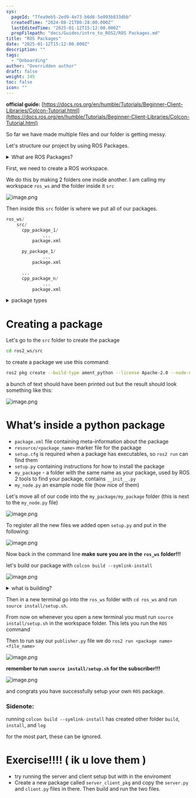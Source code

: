 ```yaml
---
sys:
  pageId: "7fea9eb5-2ed9-4e73-b6d6-5e093b833dbb"
  createdTime: "2024-08-21T00:28:00.000Z"
  lastEditedTime: "2025-01-12T15:12:00.000Z"
  propFilepath: "docs/Guides/intro_to_ROS2/ROS Packages.md"
title: "ROS Packages"
date: "2025-01-12T15:12:00.000Z"
description: ""
tags:
  - "Onboarding"
author: "Overridden author"
draft: false
weight: 145
toc: false
icon: ""
---
```


**official guide:** [https://docs.ros.org/en/humble/Tutorials/Beginner-Client-Libraries/Colcon-Tutorial.html](https://docs.ros.org/en/humble/Tutorials/Beginner-Client-Libraries/Colcon-Tutorial.html)

So far we have made multiple files and our folder is getting messy.

Let's structure our project by using ROS Packages.

<details>

<summary>What are ROS Packages?</summary>

ROS Packages are, as the name implies, packages of code that are highly sharable between ROS developers.

They consist of a folder, `package.xml` file, and source code

```python
      cpp_package_1/
		      ... imagine much code files here ..
          package.xml
```

</details>

First, we need to create a ROS workspace.

We do this by making 2 folders one inside another. I am calling my workspace `ros_ws` and the folder inside it `src`

![image.png](https://prod-files-secure.s3.us-west-2.amazonaws.com/d518164a-d88e-44d1-a4ee-3adb3bd8bce0/70706947-fd18-4537-a67b-e12946812d31/image.png?X-Amz-Algorithm=AWS4-HMAC-SHA256&X-Amz-Content-Sha256=UNSIGNED-PAYLOAD&X-Amz-Credential=ASIAZI2LB466WJAEKV7U%2F20250226%2Fus-west-2%2Fs3%2Faws4_request&X-Amz-Date=20250226T190159Z&X-Amz-Expires=3600&X-Amz-Security-Token=IQoJb3JpZ2luX2VjECoaCXVzLXdlc3QtMiJGMEQCICCzJSvSq5eHYHu9t4C06fuA0ERyqFcBYlOr4BTCHbokAiAmetI2Z16ExnpWiq9OhmpozXYhrKd3MW%2FmnTHlRlYBGCr%2FAwhjEAAaDDYzNzQyMzE4MzgwNSIMiZ21wDsq5KH88D3CKtwDr5rr4cftuMWCyTu0kvfBMDgPk0ksmJvynYY2YXrcaCHr4dJ0HXLr7NUnrjTuITSse1a9h5J3kRyIU4IhPRcrV6hV1JnpuLhFwu4yoGhCu1%2FTghJ%2Bny6ctLUxXh9ZtQt43PUzzTdWh5LV7Asx8N%2FzowrqdCcg89I5CWDPt3VMx22KRqxk%2B1Cmayj1uA%2FPaRupRRCZnQ05izq1afDxSXiJwTgSTVgfhsrj0jmmS7SZeYuPhm4Mb%2F3MieaKI6oBpI%2BAN%2F7Yk4D%2Bh174%2BTEnrDcnjeMMzWn3JrFKiQQiBQrknoYq5avImUSckY9p9w3jDuVHKgSDrf9H35n5912uLRSkR%2FyQPFBwxByRaVbMy%2F%2BLtqGq85e0zwpcVKI0neOr2aRq0%2B%2Bbt2FX9MrvNJCHzBE5PlthyYYntOYmLSEuETbrHWwGI45P4VGDMcUUpiMSPGBtv5Z2nU2Ziv59h%2FVtntJP59TIsAmVqLP0qGwm%2BxNtkIIRbGoLPB1StNZvkOeZ%2FoaPuX9SXahBGDaZgDd9BrKP1YOnr4Yo7hmhvUE275cDEN%2BG%2FkEnKp739ffcAqPXL37AyythnZW6w3yZOftfBs04iddKTJycXdYuPka2vs7M2d%2B9VKUZHxjdDe%2FA88gwx6z9vQY6pgHtMrumBx4vGwdBm%2FfA8pQn8FiNZ7tUqvCOqEpSYjMoHkip9Wxc0xS2Rgg%2FghBiKXjmr0DnJp2ob6oODkc0o0dMpeVlM4ZG%2FdsiPXAiyqTCowouX%2BrZMGdjp0h38m15OI9gZpVP0AhzIzS4XpO%2FtRj%2BvcFr8BqCC%2BRKY9gDvAr7LVTidtXYLXVgqaCDSYbMXcTo%2FJuY00Ey2sVv1K1uDn%2BeSsbYoIcd&X-Amz-Signature=564a613d0a165349580b4fc2293e8a9b6eabed20ebe013f2140f9d461968d155&X-Amz-SignedHeaders=host&x-id=GetObject)

Then inside this `src` folder is where we put all of our packages.

```python
ros_ws/
    src/
      cpp_package_1/
		      ...
          package.xml

      py_package_1/
		      ...
          package.xml

      ...
      cpp_package_n/
		      ...
          package.xml

```

<details>

<summary>package types</summary>

packages can be either `C++` or python.

the intern file structure is different for each but for this guide we will stick to creating python packages

</details>

# Creating a package

Let's go to the `src` folder to create the package

```bash
cd ros2_ws/src
```

to create a package we use this command:

```bash
ros2 pkg create --build-type ament_python --license Apache-2.0 --node-name my_node my_package
```

a bunch of text should have been printed out but the result should look something like this:

![image.png](https://prod-files-secure.s3.us-west-2.amazonaws.com/d518164a-d88e-44d1-a4ee-3adb3bd8bce0/e6cf1e3f-8512-4a3e-b131-079f800bf3e8/image.png?X-Amz-Algorithm=AWS4-HMAC-SHA256&X-Amz-Content-Sha256=UNSIGNED-PAYLOAD&X-Amz-Credential=ASIAZI2LB466WJAEKV7U%2F20250226%2Fus-west-2%2Fs3%2Faws4_request&X-Amz-Date=20250226T190159Z&X-Amz-Expires=3600&X-Amz-Security-Token=IQoJb3JpZ2luX2VjECoaCXVzLXdlc3QtMiJGMEQCICCzJSvSq5eHYHu9t4C06fuA0ERyqFcBYlOr4BTCHbokAiAmetI2Z16ExnpWiq9OhmpozXYhrKd3MW%2FmnTHlRlYBGCr%2FAwhjEAAaDDYzNzQyMzE4MzgwNSIMiZ21wDsq5KH88D3CKtwDr5rr4cftuMWCyTu0kvfBMDgPk0ksmJvynYY2YXrcaCHr4dJ0HXLr7NUnrjTuITSse1a9h5J3kRyIU4IhPRcrV6hV1JnpuLhFwu4yoGhCu1%2FTghJ%2Bny6ctLUxXh9ZtQt43PUzzTdWh5LV7Asx8N%2FzowrqdCcg89I5CWDPt3VMx22KRqxk%2B1Cmayj1uA%2FPaRupRRCZnQ05izq1afDxSXiJwTgSTVgfhsrj0jmmS7SZeYuPhm4Mb%2F3MieaKI6oBpI%2BAN%2F7Yk4D%2Bh174%2BTEnrDcnjeMMzWn3JrFKiQQiBQrknoYq5avImUSckY9p9w3jDuVHKgSDrf9H35n5912uLRSkR%2FyQPFBwxByRaVbMy%2F%2BLtqGq85e0zwpcVKI0neOr2aRq0%2B%2Bbt2FX9MrvNJCHzBE5PlthyYYntOYmLSEuETbrHWwGI45P4VGDMcUUpiMSPGBtv5Z2nU2Ziv59h%2FVtntJP59TIsAmVqLP0qGwm%2BxNtkIIRbGoLPB1StNZvkOeZ%2FoaPuX9SXahBGDaZgDd9BrKP1YOnr4Yo7hmhvUE275cDEN%2BG%2FkEnKp739ffcAqPXL37AyythnZW6w3yZOftfBs04iddKTJycXdYuPka2vs7M2d%2B9VKUZHxjdDe%2FA88gwx6z9vQY6pgHtMrumBx4vGwdBm%2FfA8pQn8FiNZ7tUqvCOqEpSYjMoHkip9Wxc0xS2Rgg%2FghBiKXjmr0DnJp2ob6oODkc0o0dMpeVlM4ZG%2FdsiPXAiyqTCowouX%2BrZMGdjp0h38m15OI9gZpVP0AhzIzS4XpO%2FtRj%2BvcFr8BqCC%2BRKY9gDvAr7LVTidtXYLXVgqaCDSYbMXcTo%2FJuY00Ey2sVv1K1uDn%2BeSsbYoIcd&X-Amz-Signature=8dbfba9ce3e2b1d917110607877fd508c6db5e487b6562364b8f7af878aad00c&X-Amz-SignedHeaders=host&x-id=GetObject)

# What’s inside a python package

- `package.xml` file containing meta-information about the package
- `resource/<package_name>` marker file for the package
- `setup.cfg` is required when a package has executables, so `ros2 run` can find them
- `setup.py` containing instructions for how to install the package
- `my_package` - a folder with the same name as your package, used by ROS 2 tools to find your package, contains `__init__.py`
- `my_node.py` an example node file (how nice of them)

Let's move all of our code into the `my_package/my_package` folder (this is next to the `my_node.py` file)

![image.png](https://prod-files-secure.s3.us-west-2.amazonaws.com/d518164a-d88e-44d1-a4ee-3adb3bd8bce0/9ce58f11-0da9-4d3e-b86d-506a9685d378/image.png?X-Amz-Algorithm=AWS4-HMAC-SHA256&X-Amz-Content-Sha256=UNSIGNED-PAYLOAD&X-Amz-Credential=ASIAZI2LB466WJAEKV7U%2F20250226%2Fus-west-2%2Fs3%2Faws4_request&X-Amz-Date=20250226T190159Z&X-Amz-Expires=3600&X-Amz-Security-Token=IQoJb3JpZ2luX2VjECoaCXVzLXdlc3QtMiJGMEQCICCzJSvSq5eHYHu9t4C06fuA0ERyqFcBYlOr4BTCHbokAiAmetI2Z16ExnpWiq9OhmpozXYhrKd3MW%2FmnTHlRlYBGCr%2FAwhjEAAaDDYzNzQyMzE4MzgwNSIMiZ21wDsq5KH88D3CKtwDr5rr4cftuMWCyTu0kvfBMDgPk0ksmJvynYY2YXrcaCHr4dJ0HXLr7NUnrjTuITSse1a9h5J3kRyIU4IhPRcrV6hV1JnpuLhFwu4yoGhCu1%2FTghJ%2Bny6ctLUxXh9ZtQt43PUzzTdWh5LV7Asx8N%2FzowrqdCcg89I5CWDPt3VMx22KRqxk%2B1Cmayj1uA%2FPaRupRRCZnQ05izq1afDxSXiJwTgSTVgfhsrj0jmmS7SZeYuPhm4Mb%2F3MieaKI6oBpI%2BAN%2F7Yk4D%2Bh174%2BTEnrDcnjeMMzWn3JrFKiQQiBQrknoYq5avImUSckY9p9w3jDuVHKgSDrf9H35n5912uLRSkR%2FyQPFBwxByRaVbMy%2F%2BLtqGq85e0zwpcVKI0neOr2aRq0%2B%2Bbt2FX9MrvNJCHzBE5PlthyYYntOYmLSEuETbrHWwGI45P4VGDMcUUpiMSPGBtv5Z2nU2Ziv59h%2FVtntJP59TIsAmVqLP0qGwm%2BxNtkIIRbGoLPB1StNZvkOeZ%2FoaPuX9SXahBGDaZgDd9BrKP1YOnr4Yo7hmhvUE275cDEN%2BG%2FkEnKp739ffcAqPXL37AyythnZW6w3yZOftfBs04iddKTJycXdYuPka2vs7M2d%2B9VKUZHxjdDe%2FA88gwx6z9vQY6pgHtMrumBx4vGwdBm%2FfA8pQn8FiNZ7tUqvCOqEpSYjMoHkip9Wxc0xS2Rgg%2FghBiKXjmr0DnJp2ob6oODkc0o0dMpeVlM4ZG%2FdsiPXAiyqTCowouX%2BrZMGdjp0h38m15OI9gZpVP0AhzIzS4XpO%2FtRj%2BvcFr8BqCC%2BRKY9gDvAr7LVTidtXYLXVgqaCDSYbMXcTo%2FJuY00Ey2sVv1K1uDn%2BeSsbYoIcd&X-Amz-Signature=1ab7491b22e6212a04b57e0d0e505cc6b2876863e8d5c61a01a621555b5b4377&X-Amz-SignedHeaders=host&x-id=GetObject)

To register all the new files we added open `setup.py` and put in the following:

![image.png](https://prod-files-secure.s3.us-west-2.amazonaws.com/d518164a-d88e-44d1-a4ee-3adb3bd8bce0/1cd7c262-4cae-4496-9d75-c178537d24a2/image.png?X-Amz-Algorithm=AWS4-HMAC-SHA256&X-Amz-Content-Sha256=UNSIGNED-PAYLOAD&X-Amz-Credential=ASIAZI2LB466WJAEKV7U%2F20250226%2Fus-west-2%2Fs3%2Faws4_request&X-Amz-Date=20250226T190159Z&X-Amz-Expires=3600&X-Amz-Security-Token=IQoJb3JpZ2luX2VjECoaCXVzLXdlc3QtMiJGMEQCICCzJSvSq5eHYHu9t4C06fuA0ERyqFcBYlOr4BTCHbokAiAmetI2Z16ExnpWiq9OhmpozXYhrKd3MW%2FmnTHlRlYBGCr%2FAwhjEAAaDDYzNzQyMzE4MzgwNSIMiZ21wDsq5KH88D3CKtwDr5rr4cftuMWCyTu0kvfBMDgPk0ksmJvynYY2YXrcaCHr4dJ0HXLr7NUnrjTuITSse1a9h5J3kRyIU4IhPRcrV6hV1JnpuLhFwu4yoGhCu1%2FTghJ%2Bny6ctLUxXh9ZtQt43PUzzTdWh5LV7Asx8N%2FzowrqdCcg89I5CWDPt3VMx22KRqxk%2B1Cmayj1uA%2FPaRupRRCZnQ05izq1afDxSXiJwTgSTVgfhsrj0jmmS7SZeYuPhm4Mb%2F3MieaKI6oBpI%2BAN%2F7Yk4D%2Bh174%2BTEnrDcnjeMMzWn3JrFKiQQiBQrknoYq5avImUSckY9p9w3jDuVHKgSDrf9H35n5912uLRSkR%2FyQPFBwxByRaVbMy%2F%2BLtqGq85e0zwpcVKI0neOr2aRq0%2B%2Bbt2FX9MrvNJCHzBE5PlthyYYntOYmLSEuETbrHWwGI45P4VGDMcUUpiMSPGBtv5Z2nU2Ziv59h%2FVtntJP59TIsAmVqLP0qGwm%2BxNtkIIRbGoLPB1StNZvkOeZ%2FoaPuX9SXahBGDaZgDd9BrKP1YOnr4Yo7hmhvUE275cDEN%2BG%2FkEnKp739ffcAqPXL37AyythnZW6w3yZOftfBs04iddKTJycXdYuPka2vs7M2d%2B9VKUZHxjdDe%2FA88gwx6z9vQY6pgHtMrumBx4vGwdBm%2FfA8pQn8FiNZ7tUqvCOqEpSYjMoHkip9Wxc0xS2Rgg%2FghBiKXjmr0DnJp2ob6oODkc0o0dMpeVlM4ZG%2FdsiPXAiyqTCowouX%2BrZMGdjp0h38m15OI9gZpVP0AhzIzS4XpO%2FtRj%2BvcFr8BqCC%2BRKY9gDvAr7LVTidtXYLXVgqaCDSYbMXcTo%2FJuY00Ey2sVv1K1uDn%2BeSsbYoIcd&X-Amz-Signature=82d30bf3229202503644c2bbe67d10818a27a033972c2371a16dc4efc1d6cf36&X-Amz-SignedHeaders=host&x-id=GetObject)

Now back in the command line **make sure you are in the** **`ros_ws`** **folder!!!**

let's build our package with `colcon build --symlink-install`

![image.png](https://prod-files-secure.s3.us-west-2.amazonaws.com/d518164a-d88e-44d1-a4ee-3adb3bd8bce0/2f2a0d27-b173-48fd-b189-5f5c0ce65619/image.png?X-Amz-Algorithm=AWS4-HMAC-SHA256&X-Amz-Content-Sha256=UNSIGNED-PAYLOAD&X-Amz-Credential=ASIAZI2LB466WJAEKV7U%2F20250226%2Fus-west-2%2Fs3%2Faws4_request&X-Amz-Date=20250226T190159Z&X-Amz-Expires=3600&X-Amz-Security-Token=IQoJb3JpZ2luX2VjECoaCXVzLXdlc3QtMiJGMEQCICCzJSvSq5eHYHu9t4C06fuA0ERyqFcBYlOr4BTCHbokAiAmetI2Z16ExnpWiq9OhmpozXYhrKd3MW%2FmnTHlRlYBGCr%2FAwhjEAAaDDYzNzQyMzE4MzgwNSIMiZ21wDsq5KH88D3CKtwDr5rr4cftuMWCyTu0kvfBMDgPk0ksmJvynYY2YXrcaCHr4dJ0HXLr7NUnrjTuITSse1a9h5J3kRyIU4IhPRcrV6hV1JnpuLhFwu4yoGhCu1%2FTghJ%2Bny6ctLUxXh9ZtQt43PUzzTdWh5LV7Asx8N%2FzowrqdCcg89I5CWDPt3VMx22KRqxk%2B1Cmayj1uA%2FPaRupRRCZnQ05izq1afDxSXiJwTgSTVgfhsrj0jmmS7SZeYuPhm4Mb%2F3MieaKI6oBpI%2BAN%2F7Yk4D%2Bh174%2BTEnrDcnjeMMzWn3JrFKiQQiBQrknoYq5avImUSckY9p9w3jDuVHKgSDrf9H35n5912uLRSkR%2FyQPFBwxByRaVbMy%2F%2BLtqGq85e0zwpcVKI0neOr2aRq0%2B%2Bbt2FX9MrvNJCHzBE5PlthyYYntOYmLSEuETbrHWwGI45P4VGDMcUUpiMSPGBtv5Z2nU2Ziv59h%2FVtntJP59TIsAmVqLP0qGwm%2BxNtkIIRbGoLPB1StNZvkOeZ%2FoaPuX9SXahBGDaZgDd9BrKP1YOnr4Yo7hmhvUE275cDEN%2BG%2FkEnKp739ffcAqPXL37AyythnZW6w3yZOftfBs04iddKTJycXdYuPka2vs7M2d%2B9VKUZHxjdDe%2FA88gwx6z9vQY6pgHtMrumBx4vGwdBm%2FfA8pQn8FiNZ7tUqvCOqEpSYjMoHkip9Wxc0xS2Rgg%2FghBiKXjmr0DnJp2ob6oODkc0o0dMpeVlM4ZG%2FdsiPXAiyqTCowouX%2BrZMGdjp0h38m15OI9gZpVP0AhzIzS4XpO%2FtRj%2BvcFr8BqCC%2BRKY9gDvAr7LVTidtXYLXVgqaCDSYbMXcTo%2FJuY00Ey2sVv1K1uDn%2BeSsbYoIcd&X-Amz-Signature=931d3e863fa1922097d252dc68a60102e9416ff2ec12849268f66f65de18eb69&X-Amz-SignedHeaders=host&x-id=GetObject)

<details>

<summary>what is building?</summary>

if you are a CS major at Rose-Hulman you will learn the answer to this in CSSE132

but TLDR; is it combines all the code files into one program that can be run easily 

</details>

Then in a new terminal go into the `ros_ws` folder with `cd ros_ws` and run `source install/setup.sh`. 

From now on whenever you open a new terminal you must run `source install/setup.sh` in the workspace folder. This lets you run the `ROS` command

Then to run say our `publisher.py` file we do `ros2 run <package name> <file_name>`

![image.png](https://prod-files-secure.s3.us-west-2.amazonaws.com/d518164a-d88e-44d1-a4ee-3adb3bd8bce0/4f4b1219-3a44-4632-aa0a-ce3471699f59/image.png?X-Amz-Algorithm=AWS4-HMAC-SHA256&X-Amz-Content-Sha256=UNSIGNED-PAYLOAD&X-Amz-Credential=ASIAZI2LB466WJAEKV7U%2F20250226%2Fus-west-2%2Fs3%2Faws4_request&X-Amz-Date=20250226T190159Z&X-Amz-Expires=3600&X-Amz-Security-Token=IQoJb3JpZ2luX2VjECoaCXVzLXdlc3QtMiJGMEQCICCzJSvSq5eHYHu9t4C06fuA0ERyqFcBYlOr4BTCHbokAiAmetI2Z16ExnpWiq9OhmpozXYhrKd3MW%2FmnTHlRlYBGCr%2FAwhjEAAaDDYzNzQyMzE4MzgwNSIMiZ21wDsq5KH88D3CKtwDr5rr4cftuMWCyTu0kvfBMDgPk0ksmJvynYY2YXrcaCHr4dJ0HXLr7NUnrjTuITSse1a9h5J3kRyIU4IhPRcrV6hV1JnpuLhFwu4yoGhCu1%2FTghJ%2Bny6ctLUxXh9ZtQt43PUzzTdWh5LV7Asx8N%2FzowrqdCcg89I5CWDPt3VMx22KRqxk%2B1Cmayj1uA%2FPaRupRRCZnQ05izq1afDxSXiJwTgSTVgfhsrj0jmmS7SZeYuPhm4Mb%2F3MieaKI6oBpI%2BAN%2F7Yk4D%2Bh174%2BTEnrDcnjeMMzWn3JrFKiQQiBQrknoYq5avImUSckY9p9w3jDuVHKgSDrf9H35n5912uLRSkR%2FyQPFBwxByRaVbMy%2F%2BLtqGq85e0zwpcVKI0neOr2aRq0%2B%2Bbt2FX9MrvNJCHzBE5PlthyYYntOYmLSEuETbrHWwGI45P4VGDMcUUpiMSPGBtv5Z2nU2Ziv59h%2FVtntJP59TIsAmVqLP0qGwm%2BxNtkIIRbGoLPB1StNZvkOeZ%2FoaPuX9SXahBGDaZgDd9BrKP1YOnr4Yo7hmhvUE275cDEN%2BG%2FkEnKp739ffcAqPXL37AyythnZW6w3yZOftfBs04iddKTJycXdYuPka2vs7M2d%2B9VKUZHxjdDe%2FA88gwx6z9vQY6pgHtMrumBx4vGwdBm%2FfA8pQn8FiNZ7tUqvCOqEpSYjMoHkip9Wxc0xS2Rgg%2FghBiKXjmr0DnJp2ob6oODkc0o0dMpeVlM4ZG%2FdsiPXAiyqTCowouX%2BrZMGdjp0h38m15OI9gZpVP0AhzIzS4XpO%2FtRj%2BvcFr8BqCC%2BRKY9gDvAr7LVTidtXYLXVgqaCDSYbMXcTo%2FJuY00Ey2sVv1K1uDn%2BeSsbYoIcd&X-Amz-Signature=0c1e53a41b05073e85c5031e607bd3bfa8cb98dbfa106cca03611ea0cc238941&X-Amz-SignedHeaders=host&x-id=GetObject)

**remember to run** **`source install/setup.sh`** **for the subscriber!!!**

![image.png](https://prod-files-secure.s3.us-west-2.amazonaws.com/d518164a-d88e-44d1-a4ee-3adb3bd8bce0/02121119-dad4-49ec-8356-c956108b4243/image.png?X-Amz-Algorithm=AWS4-HMAC-SHA256&X-Amz-Content-Sha256=UNSIGNED-PAYLOAD&X-Amz-Credential=ASIAZI2LB466WJAEKV7U%2F20250226%2Fus-west-2%2Fs3%2Faws4_request&X-Amz-Date=20250226T190159Z&X-Amz-Expires=3600&X-Amz-Security-Token=IQoJb3JpZ2luX2VjECoaCXVzLXdlc3QtMiJGMEQCICCzJSvSq5eHYHu9t4C06fuA0ERyqFcBYlOr4BTCHbokAiAmetI2Z16ExnpWiq9OhmpozXYhrKd3MW%2FmnTHlRlYBGCr%2FAwhjEAAaDDYzNzQyMzE4MzgwNSIMiZ21wDsq5KH88D3CKtwDr5rr4cftuMWCyTu0kvfBMDgPk0ksmJvynYY2YXrcaCHr4dJ0HXLr7NUnrjTuITSse1a9h5J3kRyIU4IhPRcrV6hV1JnpuLhFwu4yoGhCu1%2FTghJ%2Bny6ctLUxXh9ZtQt43PUzzTdWh5LV7Asx8N%2FzowrqdCcg89I5CWDPt3VMx22KRqxk%2B1Cmayj1uA%2FPaRupRRCZnQ05izq1afDxSXiJwTgSTVgfhsrj0jmmS7SZeYuPhm4Mb%2F3MieaKI6oBpI%2BAN%2F7Yk4D%2Bh174%2BTEnrDcnjeMMzWn3JrFKiQQiBQrknoYq5avImUSckY9p9w3jDuVHKgSDrf9H35n5912uLRSkR%2FyQPFBwxByRaVbMy%2F%2BLtqGq85e0zwpcVKI0neOr2aRq0%2B%2Bbt2FX9MrvNJCHzBE5PlthyYYntOYmLSEuETbrHWwGI45P4VGDMcUUpiMSPGBtv5Z2nU2Ziv59h%2FVtntJP59TIsAmVqLP0qGwm%2BxNtkIIRbGoLPB1StNZvkOeZ%2FoaPuX9SXahBGDaZgDd9BrKP1YOnr4Yo7hmhvUE275cDEN%2BG%2FkEnKp739ffcAqPXL37AyythnZW6w3yZOftfBs04iddKTJycXdYuPka2vs7M2d%2B9VKUZHxjdDe%2FA88gwx6z9vQY6pgHtMrumBx4vGwdBm%2FfA8pQn8FiNZ7tUqvCOqEpSYjMoHkip9Wxc0xS2Rgg%2FghBiKXjmr0DnJp2ob6oODkc0o0dMpeVlM4ZG%2FdsiPXAiyqTCowouX%2BrZMGdjp0h38m15OI9gZpVP0AhzIzS4XpO%2FtRj%2BvcFr8BqCC%2BRKY9gDvAr7LVTidtXYLXVgqaCDSYbMXcTo%2FJuY00Ey2sVv1K1uDn%2BeSsbYoIcd&X-Amz-Signature=18ba3178600d76198d2ba878296be418dc361dbd8541c96f003bb8bb2a209736&X-Amz-SignedHeaders=host&x-id=GetObject)

and congrats you have successfully setup your own `ROS` package.

### Sidenote:

running `colcon build --symlink-install` has created other folder `build`, `install`, and `log`

for the most part, these can be ignored.

# Exercise!!!! ( ik u love them )

- try running the server and client setup but with in the enviroment
- Create a new package called `server_client_pkg` and copy the `server.py` and `client.py` files in there. Then build and run the two files.
